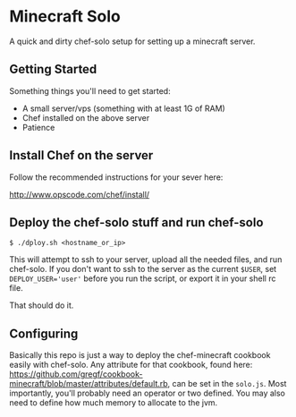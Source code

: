 Minecraft Solo
==============

A quick and dirty chef-solo setup for setting up a minecraft server.

Getting Started
---------------

Something things you'll need to get started:

  * A small server/vps (something with at least 1G of RAM)
  * Chef installed on the above server
  * Patience

Install Chef on the server
--------------------------

Follow the recommended instructions for your sever here:

http://www.opscode.com/chef/install/

Deploy the chef-solo stuff and run chef-solo
---------------------------------------------

    $ ./dploy.sh <hostname_or_ip>

This will attempt to ssh to your server, upload all the needed files, and run
chef-solo. If you don't want to ssh to the server as the current `$USER`, set
`DEPLOY_USER='user'` before you run the script, or export it in your shell rc file.

That should do it.

Configuring
-----------

Basically this repo is just a way to deploy the chef-minecraft cookbook easily with
chef-solo. Any attribute for that cookbook, found here:
https://github.com/gregf/cookbook-minecraft/blob/master/attributes/default.rb,
can be set in the `solo.js`. Most importantly, you'll probably need an
operator or two defined. You may also need to define how much memory to
allocate to the jvm.
